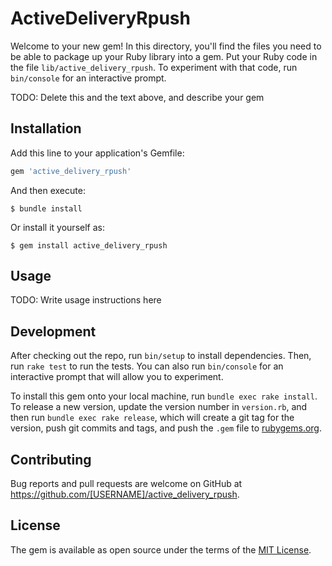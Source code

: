 # ActiveDeliveryRpush

Welcome to your new gem! In this directory, you'll find the files you need to be able to package up your Ruby library into a gem. Put your Ruby code in the file `lib/active_delivery_rpush`. To experiment with that code, run `bin/console` for an interactive prompt.

TODO: Delete this and the text above, and describe your gem

## Installation

Add this line to your application's Gemfile:

```ruby
gem 'active_delivery_rpush'
```

And then execute:

    $ bundle install

Or install it yourself as:

    $ gem install active_delivery_rpush

## Usage

TODO: Write usage instructions here

## Development

After checking out the repo, run `bin/setup` to install dependencies. Then, run `rake test` to run the tests. You can also run `bin/console` for an interactive prompt that will allow you to experiment.

To install this gem onto your local machine, run `bundle exec rake install`. To release a new version, update the version number in `version.rb`, and then run `bundle exec rake release`, which will create a git tag for the version, push git commits and tags, and push the `.gem` file to [rubygems.org](https://rubygems.org).

## Contributing

Bug reports and pull requests are welcome on GitHub at https://github.com/[USERNAME]/active_delivery_rpush.


## License

The gem is available as open source under the terms of the [MIT License](https://opensource.org/licenses/MIT).
